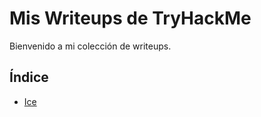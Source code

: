 # Mis Writeups de TryHackMe  

Bienvenido a mi colección de writeups.  

## Índice  

- [Ice](Ice/IceWriteUp.md)  
  
